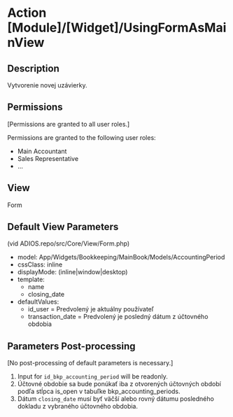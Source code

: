 # Action [Module]/[Widget]/UsingFormAsMainView

## Description

Vytvorenie novej uzávierky.

## Permissions

[Permissions are granted to all user roles.]

Permissions are granted to the following user roles:
  * Main Accountant
  * Sales Representative
  * ...


## View

Form

## Default View Parameters

(vid ADIOS.repo/src/Core/View/Form.php)

* model: App/Widgets/Bookkeeping/MainBook/Models/AccountingPeriod
* cssClass: inline
* displayMode: (inline|window|desktop)
* template:
  * name
  * closing_date 
* defaultValues:
  * id_user = Predvolený je aktuálny používateľ
  * transaction_date = Predvolený je posledný dátum z účtovného obdobia

## Parameters Post-processing

[No post-processing of default parameters is necessary.]

  1. Input for `id_bkp_accounting_period` will be readonly.
  2. Účtovné obdobie sa bude ponúkať iba z otvorených účtovných období podľa stĺpca is_open v tabuľke bkp_accounting_periods.
  3. Dátum `closing_date` musí byť väčší alebo rovný dátumu posledného dokladu z vybraného účtovného obdobia.